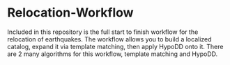 # Relocation-Workflow
Included in this repository is the full start to finish workflow for the relocation of earthquakes. The workflow allows you to build a localized catalog, expand it via template matching, then apply HypoDD onto it.
There are 2 many algorithms for this workflow, template matching and HypoDD.
